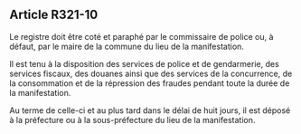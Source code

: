 Article R321-10
----
Le registre doit être coté et paraphé par le commissaire de police ou, à défaut,
par le maire de la commune du lieu de la manifestation.

Il est tenu à la disposition des services de police et de gendarmerie, des
services fiscaux, des douanes ainsi que des services de la concurrence, de la
consommation et de la répression des fraudes pendant toute la durée de la
manifestation.

Au terme de celle-ci et au plus tard dans le délai de huit jours, il est déposé
à la préfecture ou à la sous-préfecture du lieu de la manifestation.
